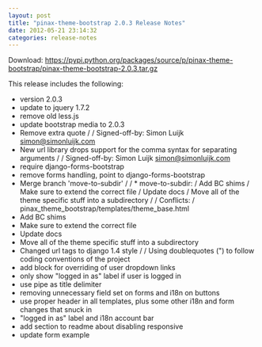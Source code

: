 ```yaml
---
layout: post
title: "pinax-theme-bootstrap 2.0.3 Release Notes"
date: 2012-05-21 23:14:32
categories: release-notes
---
```


Download: <https://pypi.python.org/packages/source/p/pinax-theme-bootstrap/pinax-theme-bootstrap-2.0.3.tar.gz>

This release includes the following:

* version 2.0.3
* update to jquery 1.7.2
* remove old less.js
* update bootstrap media to 2.0.3
* Remove extra quote /  / Signed-off-by: Simon Luijk <simon@simonluijk.com>
* New url library drops support for the comma syntax for separating arguments /  / Signed-off-by: Simon Luijk <simon@simonluijk.com>
* require django-forms-bootstrap
* remove forms handling, point to django-forms-bootstrap
* Merge branch 'move-to-subdir' /  / * move-to-subdir: /   Add BC shims /   Make sure to extend the correct file /   Update docs /   Move all of the theme specific stuff into a subdirectory /  / Conflicts: / 	pinax_theme_bootstrap/templates/theme_base.html
* Add BC shims
* Make sure to extend the correct file
* Update docs
* Move all of the theme specific stuff into a subdirectory
* Changed url tags to django 1.4 style /  / Using doublequotes (") to follow coding conventions of the project
* add block for overriding of user dropdown links
* only show "logged in as" label if user is logged in
* use pipe as title delimiter
* removing unnecessary field set on forms and i18n on buttons
* use proper header in all templates, plus some other i18n and form changes that snuck in
* "logged in as" label and i18n account bar
* add section to readme about disabling responsive
* update form example
